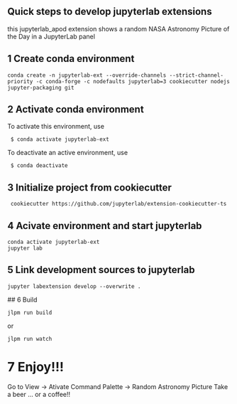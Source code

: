 ## Quick steps to develop jupyterlab extensions

 this jupyterlab_apod extension shows a random NASA Astronomy Picture of the Day in a JupyterLab panel

## 1 Create conda environment

    conda create -n jupyterlab-ext --override-channels --strict-channel-priority -c conda-forge -c nodefaults jupyterlab=3 cookiecutter nodejs jupyter-packaging git

## 2 Activate conda environment


 To activate this environment, use

     $ conda activate jupyterlab-ext

 To deactivate an active environment, use

     $ conda deactivate

## 3 Initialize project from cookiecutter

     cookiecutter https://github.com/jupyterlab/extension-cookiecutter-ts

## 4 Acivate environment and start jupyterlab

    conda activate jupyterlab-ext
    jupyter lab

## 5 Link development sources to jupyterlab

    jupyter labextension develop --overwrite .

## 6 Build

    jlpm run build

  or

    jlpm run watch


# 7 Enjoy!!!

  Go to View -> Ativate Command Palette -> Random Astronomy Picture
  Take a beer ... or a coffee!!
